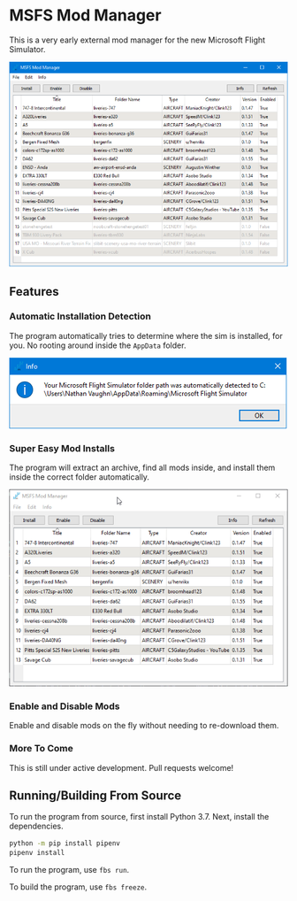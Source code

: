 # MSFS Mod Manager

This is a very early external mod manager for the new Microsoft Flight Simulator.

![Main Screen](screenshots/main-1.png)

## Features

### Automatic Installation Detection

The program automatically tries to determine where the sim is installed, for you.
No rooting around inside the `AppData` folder.

![Sim Directory Detection](screenshots/auto-detect.png)

### Super Easy Mod Installs

The program will extract an archive, find all mods inside, and install them
inside the correct folder automatically.

![Install Demo](screenshots/install.gif)

### Enable and Disable Mods

Enable and disable mods on the fly without needing to re-download them.

### More To Come

This is still under active development. Pull requests welcome!

## Running/Building From Source

To run the program from source, first install Python 3.7.
Next, install the dependencies.

```bash
python -m pip install pipenv
pipenv install
```

To run the program, use `fbs run`.

To build the program, use `fbs freeze`.
